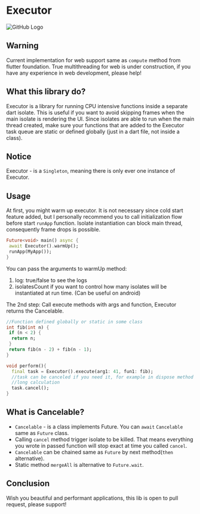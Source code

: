 # Executor

![GitHub Logo](images/logo2.jpg)

## Warning
Current implementation for web support same as `compute` method from flutter foundation.
True multithreading for web is under construction,
if you have any experience in web development, please help!

## What this library do?
Executor is a library for running CPU intensive functions inside a separate dart isolate.
This is useful if you want to avoid skipping frames when the main isolate is rendering the UI.
Since isolates are able to run when the main thread created, make sure your functions
that are added to the Executor task queue are static or defined globally (just in a dart file,
not inside a class).

## Notice
Executor - is a `Singleton`, meaning there is only ever one instance of Executor.

## Usage
At first, you might warm up executor. It is not necessary since cold start feature added,
but I personally recommend you to call initialization flow before start `runApp` function.
Isolate instantiation can block main thread, consequently frame drops is possible.

```dart
Future<void> main() async {
 await Executor().warmUp();
 runApp(MyApp());
}
```

You can pass the arguments to warmUp method:
1) log: true/false to see the logs
2) isolatesCount if you want to control how many isolates will be instantiated at run time. (Can be useful on android)

The 2nd step: Call execute methods with args and function, Executor returns the Cancelable.
```dart
//Function defined globally or static in some class
int fib(int n) {
 if (n < 2) {
  return n;
 }
 return fib(n - 2) + fib(n - 1);
}

void perform(){
  final task = Executor().execute(arg1: 41, fun1: fib);
  //task can be canceled if you need it, for example in dispose method in widget, block, presenter to stop parsing or
  //long calculation
  task.cancel();
}
```

## What is Cancelable?
- `Cancelable` - is a class implements Future. You can `await` `Cancelable` same as `Future` class.
- Calling `cancel` method trigger isolate to be killed. That means everything you wrote in passed function will stop 
  exact at time you called `cancel`.
- `Cancelable` can be chained same as `Future` by next method(`then` alternative).
- Static method `mergeAll` is alternative to `Future.wait`.

## Conclusion
Wish you beautiful and performant applications, this lib is open to pull request, please support!

